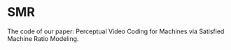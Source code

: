 # SMR
The code of our paper: Perceptual Video Coding for Machines via Satisfied Machine Ratio Modeling.
